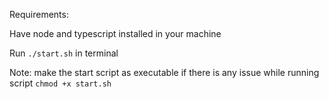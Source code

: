 Requirements:

Have node and typescript installed in your machine


Run `./start.sh` in terminal

Note: make the start script as executable if there is any issue while running script
`chmod +x start.sh`
